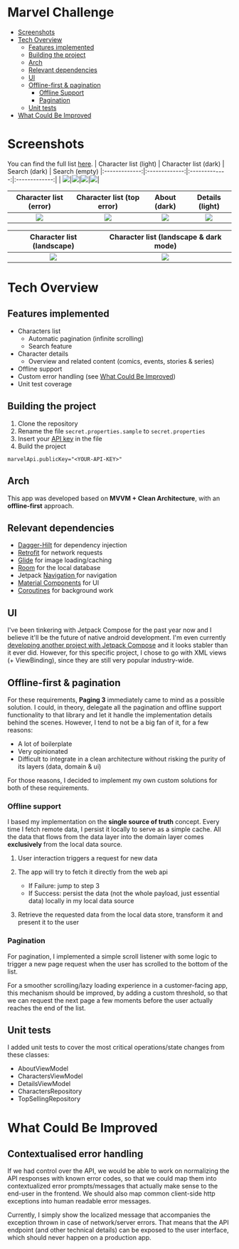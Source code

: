 # Marvel Challenge

- [Screenshots](#screenshots)
- [Tech Overview](#tech-overview)
    - [Features implemented](#features-implemented)
    - [Building the project](#building-the-project)
    - [Arch](#arch)
    - [Relevant dependencies](#relevant-dependencies)
    - [UI](#ui)
    - [Offline-first & pagination](#offline-first--pagination)
        - [Offline Support](#offline-support)
        - [Pagination](#pagination)
    - [Unit tests](#unit-tests)
- [What Could Be Improved](#what-could-be-improved)

# Screenshots
You can find the full list [here](https://github.com/aFaneca/Marvel-Challenge/tree/main/screenshots).
|   Character list (light)   |   Character list (dark)   |   Search (dark)  | Search (empty)
|:-------------:|:-------------:|:-------------:|:-------------:|
| ![](https://github.com/aFaneca/Marvel-Challenge/blob/main/screenshots/list_light.png?raw=true)|![](https://github.com/aFaneca/Marvel-Challenge/blob/main/screenshots/list_dark.png?raw=true)|![](https://github.com/aFaneca/Marvel-Challenge/blob/main/screenshots/search_dark.png?raw=true)|![](https://github.com/aFaneca/Marvel-Challenge/blob/main/screenshots/list_empty_dark.png?raw=true)|

|   Character list (error)   |   Character list (top error)   |   About (dark)  | Details (light)
|:-------------:|:-------------:|:-------------:|:-------------:|
|![](https://github.com/aFaneca/Marvel-Challenge/blob/main/screenshots/list_error_dark.png?raw=true)|![](https://github.com/aFaneca/Marvel-Challenge/blob/main/screenshots/list_top_error_dark.png?raw=true)|![](https://github.com/aFaneca/Marvel-Challenge/blob/main/screenshots/about_dark.png?raw=true)|![](https://github.com/aFaneca/Marvel-Challenge/blob/main/screenshots/details_light.png?raw=true)|

|   Character list (landscape)   |   Character list (landscape & dark mode)   |
|:-------------:|:-------------:|
| ![](https://github.com/aFaneca/Marvel-Challenge/blob/main/screenshots/list_light_landscape.png?raw=true) |  ![](https://github.com/aFaneca/Marvel-Challenge/blob/main/screenshots/list_dark_landscape.png?raw=true) |



# Tech Overview
## Features implemented
- Characters list
    - Automatic pagination (infinite scrolling)
    - Search feature
- Character details
    - Overview and related content (comics, events, stories & series)
- Offline support
- Custom error handling (see [What Could Be Improved](#what-could-be-improved))
- Unit test coverage

## Building the project
1. Clone the repository
2. Rename the file `secret.properties.sample` to `secret.properties`
3. Insert your [API key](https://developer.marvel.com/docs) in the file
4. Build the project

```secret.properties
marvelApi.publicKey="<YOUR-API-KEY>"
```

## Arch
This app was developed based on **MVVM + Clean Architecture**, with an **offline-first** approach.

## Relevant dependencies
- [Dagger-Hilt](https://dagger.dev/hilt/) for dependency injection
- [Retrofit](https://square.github.io/retrofit/) for network requests
- [Glide](https://github.com/bumptech/glide) for image loading/caching
- [Room](https://developer.android.com/training/data-storage/room) for the local database
- Jetpack [Navigation ](https://developer.android.com/guide/navigation) for navigation
- [Material Components](https://material.io/develop/android/) for UI
- [Coroutines](https://developer.android.com/kotlin/coroutines) for background work

## UI
I've been tinkering with Jetpack Compose for the past year now and I believe it'll be the future of native android development.
I'm even currently [developing another project with Jetpack Compose](https://github.com/aFaneca/AFA-Score-Android) and it looks stabler than it ever did.
However, for this specific project, I chose to go with XML views (+ ViewBinding), since they are still very popular industry-wide.

## Offline-first & pagination
For these requirements, **Paging 3** immediately came to mind as a possible solution.
I could, in theory, delegate all the pagination and offline support functionality to that library and let it handle the implementation details behind the scenes.
However, I tend to not be a big fan of it, for a few reasons:
- A lot of boilerplate
- Very opinionated
- Difficult to integrate in a clean architecture without risking the purity of its layers (data, domain & ui)

For those reasons, I decided to implement my own custom solutions for both of these requirements.

### Offline support
I based my implementation on the **single source of truth** concept.
Every time I fetch remote data, I persist it locally to serve as a simple cache. All the data that flows from the data layer into the domain layer comes **exclusively** from the local data source.

1. User interaction triggers a request for new data
2. The app will try to fetch it directly from the web api
    * If Failure: jump to step 3
    * If Success: persist the data (not the whole payload, just essential data) locally in my local data source

3. Retrieve the requested data from the local data store, transform it and present it to the user

### Pagination
For pagination, I implemented a simple scroll listener with some logic to trigger a new page request when the user has scrolled to the bottom of the list.

For a smoother scrolling/lazy loading experience in a customer-facing app, this mechanism should be improved, by adding a custom threshold, so that we can request the next page a few moments before the user actually reaches the end of the list.

## Unit tests
I added unit tests to cover the most critical operations/state changes from these classes:
- AboutViewModel
- CharactersViewModel
- DetailsViewModel
- CharactersRepository
- TopSellingRepository


# What Could Be Improved
## Contextualised error handling
If we had control over the API, we would be able to work on normalizing the API responses with known error codes, so that we could map them into contextualized error prompts/messages that actually make sense to the end-user in the frontend. We should also map common client-side http exceptions into human readable error messages.

Currently, I simply show the localized message that accompanies the exception thrown in case of network/server errors. That means that the API endpoint (and other technical details) can be exposed to the user interface, which should never happen on a production app.
